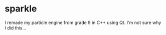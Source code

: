 sparkle
=======

I remade my particle engine from grade 9 in C++ using Qt. I'm not sure why I did this...
